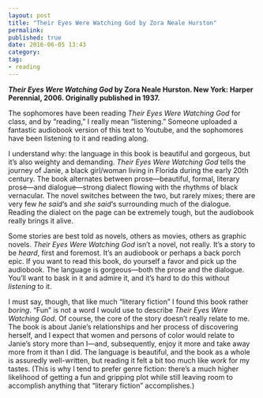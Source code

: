 ```yaml
---
layout: post
title: "Their Eyes Were Watching God by Zora Neale Hurston"
permalink: 
published: true
date: 2016-06-05 13:43
category: 
tag: 
- reading
---
```


***Their Eyes Were Watching God* by Zora Neale Hurston. New York: Harper Perennial, 2006. Originally published in 1937.**

The sophomores have been reading *Their Eyes Were Watching God* for class, and by “reading,” I really mean “listening.” Someone uploaded a fantastic audiobook version of this text to Youtube, and the sophomores have been listening to it and reading along.

I understand why: the language in this book is beautiful and gorgeous, but it’s also weighty and demanding. *Their Eyes Were Watching God* tells the journey of Janie, a black girl/woman living in Florida during the early 20th century. The book alternates between prose—beautiful, formal, literary prose—and dialogue—strong dialect flowing with the rhythms of black vernacular. The novel switches between the two, but rarely mixes; there are very few *he said*‘s and *she said*‘s surrounding much of the dialogue. Reading the dialect on the page can be extremely tough, but the audiobook really brings it alive.

Some stories are best told as novels, others as movies, others as graphic novels. *Their Eyes Were Watching God* isn’t a novel, not really. It’s a story to be *heard*, first and foremost. It’s an audiobook or perhaps a back porch epic. If you want to read this book, do yourself a favor and pick up the audiobook. The language is gorgeous—both the prose and the dialogue. You’ll want to bask in it and admire it, and it’s hard to do this without *listening* to it.

I must say, though, that like much “literary fiction” I found this book rather *boring*. “Fun” is not a word I would use to describe *Their Eyes Were Watching God*. Of course, the core of the story doesn’t really relate to me. The book is about Janie’s relationships and her process of discovering herself, and I expect that women and persons of color would relate to Janie’s story more than I—and, subsequently, enjoy it more and take away more from it than I did. The language is beautiful, and the book as a whole is assuredly well-written, but reading it felt a bit too much like *work* for my tastes. (This is why I tend to prefer genre fiction: there’s a much higher likelihood of getting a fun and gripping plot while still leaving room to accomplish anything that “literary fiction” accomplishes.)
